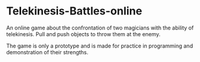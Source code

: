 # Telekinesis-Battles-online
An online game about the confrontation of two magicians with the ability of telekinesis. Pull and push objects to throw them at the enemy.

The game is only a prototype and is made for practice in programming and demonstration of their strengths.
